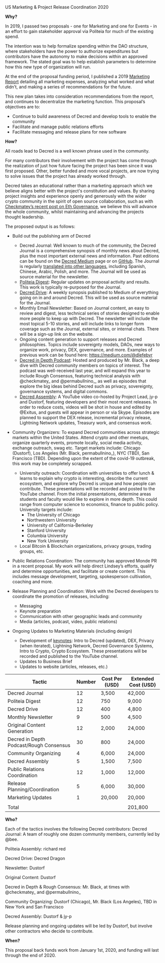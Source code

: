US Marketing & Project Release Coordination 2020

**Why?**

In 2019, I passed two proposals - one for Marketing and one for Events - in an effort to gain stakeholder approval via Politeia for much of the existing spend. 

The intention was to help formalize spending within the DAO structure, where stakeholders have the power to authorize expenditures but contributors have the autonomy to make decisions within an approved framework. 
The stated goal was to help establish parameters to determine how this new type of organization will run. 

At the end of the proposal funding period, I published a 2019 [Marketing Report](https://blog.decred.org/2020/02/26/Decred-2019-Marketing-Report/) detailing all marketing expenses, analyzing what worked and what didn’t, and making a series of recommendations for the future.

This new plan takes into consideration recommendations from the report, and continues to decentralize the marketing function. This proposal’s objectives are to:
*  Continue to build awareness of Decred and develop tools to enable the community
* Facilitate and manage public relations efforts
* Facilitate messaging and release plans for new software


**How?**

All roads lead to Decred is a well known phrase used in the community.

For many contributors their involvement with the project has come through the realization of just how future facing the project has been since it was first proposed. Other, better funded and more vocal projects, are now trying to solve issues that the project has already worked through.

Decred takes an educational rather than a marketing approach which we believe aligns better with the project's constitution and values.
By sharing project insights and experience openly and generously with the wider crypto community in the spirit of open source collaboration, such as with [Checkmatey’s recent post on Eth Governance](https://medium.com/@_Checkmatey_/observing-ethereum-governance-during-the-progpow-debate-9bf1aec724ad), we believe this will advance the whole community, whilst maintaining and advancing the projects thought leadership. 

The proposed output is as follows:
*  Build out the publishing arm of Decred
    *  Decred Journal: Well known to much of the community, the Decred Journal is a comprehensive synopsis of monthly news about Decred, plus the most important external news and information. Past editions can be found on the [Decred Medium](https://medium.com/decred) page or on [GitHub](https://github.com/xaur/decred-news/releases). The Journal is regularly [translated into other languages](https://xaur.github.io/decred-news/), including Spanish, Chinese, Arabic, Polish, and more. The Journal will be used as source material for the newsletter.
    *  [Politeia Digest](https://medium.com/politeia-digest): Regular updates on proposal activity and results. This work is typically re-purposed for the Journal. 
    *  [Decred Drive](https://medium.com/@decreddrive): A weekly synopsis published to Medium of everything going on in and around Decred. This will be used as source material for the Journal.
    *  Monthly Email Newsletter: Based on Journal content, an easy to review and digest, less technical series of stories designed to enable more people to keep up with Decred. The newsletter will include the most topical 5-10 stories, and will include links to longer form coverage such as the Journal, external sites, or internal chats. There will be a sign-up link on the website.
    *  Ongoing content generation to support releases and Decred philosophies. Topics include sovereignty models, DAOs, new ways to organize work, privacy, DEX, governance, and more. Examples of previous work can be found here: https://medium.com/@dlefebvr
    *  [Decred in Depth Podcast](https://decredindepth.libsyn.com/): Hosted and produced by Mr. Black, a deep dive with Decred community members on topics of interest. The podcast was well-received last year, and will expand this year to include Rough Consensus, featuring technical analysis with @checkmatey_ and @permabullnino_, as well as episodes that explore the big ideas behind Decred such as privacy, sovereignty, governance systems, and digital commons.
    *  [Decred Assembly](https://www.youtube.com/playlist?list=PLaMrpvQ0yJ_z8ZtvgBqinmL74_0W7prv2): A YouTube video co-hosted by Project Lead, jy-p and Dustorf, featuring developers and their most recent releases. In order to reduce costs, videos will be shot in house and edited by @Exitus, and guests will appear in person or via Skype. Episodes are planned to support the DEX release, incremental privacy release, Lightning Network updates, Treasury work, and consensus work.
*  Community Organizers: To expand Decred communities across strategic markets within the United States. Attend crypto and other meetups, organize quarterly events, promote locally, social media activity, exchange outreach, swag etc. Target markets include: Chicago (Dustorf), Los Angeles (Mr. Black, permabullnino_), NYC (TBD), San Francisco (TBD). Depending upon the extent of the covid-19 outbreak, this work may be completely scrapped.
    *  University outreach: Coordination with universities to offer lunch & learns to explain why crypto is interesting, describe the current ecosystem, and explore why Decred is unique and how people can contribute. These presentations will be recorded and posted to the YouTube channel. From the initial presentations, determine areas students and faculty would like to explore in more depth. This could range from computer science to economics, finance to public policy. University targets include:
        *  The University of Chicago
        *  Northwestern University
        *  University of California-Berkeley
        *  Stanford University
        *  Columbia University
        *  New York University
    *  Local Bitcoin & Blockchain organizations, privacy groups, trading groups, etc. 

*  Public Relations Coordination: The community has approved Monde PR in a recent proposal. My work will help direct  Lindsey’s efforts, qualify and determine opportunities, and facilitate or create content. This includes message development, targeting, spokesperson cultivation, coaching and more. 
*  Release Planning and Coordination: Work with the Decred developers to coordinate the promotion of releases, including:
    *  Messaging 
    *  Keynote preparation
    *  Communication with other geographic leads and community
    *  Media (articles, podcast, video, public relations)
*  Ongoing Updates to Marketing Materials (including design)
     *  Development of [keynotes](https://www.notion.so/Decred-Keynotes-5c3fdfb0a73841c0a394efe002003409): Intro to Decred (updated), DEX, Privacy (when iterated), Lightning Network, Decred Governance Systems, Intro to Crypto, Crypto Ecosystem. These presentations will be recorded and published to the YouTube channel.
    *  Updates to Business Brief
    *  Updates to website (articles, releases, etc.)

| Tactic | Number | Cost Per (USD) | Extended Cost (USD) |
|-----------------------------------------|--------|----------------|---------------------|
| Decred Journal | 12 |  3,500 | 42,000 |
| Politeia Digest | 12 | 750 | 9,000 |
| Decred Drive | 12 | 400 | 4,800 |
| Monthly Newsletter | 9 | 500 | 4,500 |
| Original Content Generation | 12 | 2,000 | 24,000 |
| Decred in Depth Podcast/Rough Consensus | 30 | 800 | 24,000 |
| Community Organizing | 4 | 6,000 | 24,000 |
| Decred Assembly | 5 | 1,500 |  7,500 |
| Public Relations Coordination | 12 | 1,000 | 12,000 |
| Release Planning/Coordination | 5 | 6,000 | 30,000 |
| Marketing Updates | 1 | 20,000 |  20,000 |
|  |  |  |  |
| Total |  |  | 201,800 |



**Who?**

Each of the tactics involves the following Decred contributors:
Decred Journal: A team of roughly one dozen community members, currently led by @bee.

Politeia Assembly: richard red

Decred Drive: Decred Dragon

Newsletter: Dustorf

Original Content: Dustorf

Decred in Depth & Rough Consensus: Mr. Black, at times with @checkmatey_ and @permabullnino_

Community Organizing: Dustorf (Chicago), Mr. Black (Los Angeles), TBD in New York and San Francisco

Decred Assembly: Dustorf & jy-p

Release planning and ongoing updates will be led by Dustorf, but involve other contractors who decide to contribute.


**When?**

This proposal back funds work from January 1st, 2020, and funding will last through the end of 2020.